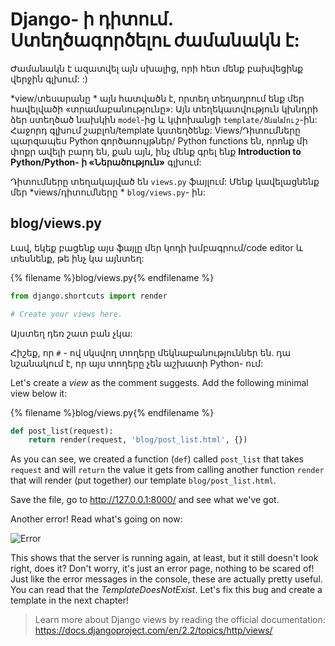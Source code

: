 # Django- ի դիտում. Ստեղծագործելու ժամանակն է:

Ժամանակն է ազատվել այն սխալից, որի հետ մենք բախվեցինք վերջին գլխում: :)

*view/տեսարանը * այն հատվածն է, որտեղ տեղադրում ենք մեր հավելվածի «տրամաբանությունը»: Այն տեղեկատվություն կխնդրի ձեր ստեղծած նախկին `model`-ից և կփոխանցի `template/ձևանմուշ`-ին: Հաջորդ գլխում շաբլոն/template կստեղծենք: Views/Դիտումները պարզապես Python գործառույթներ/ Python functions են, որոնք մի փոքր ավելի բարդ են, քան այն, ինչ մենք գրել ենք **Introduction to Python/Python- ի «Ներածություն»** գլխում:

Դիտումները տեղակայված են ` views.py ` ֆայլում: Մենք կավելացնենք մեր *views/դիտումները * `blog/views.py`- ին:

## blog/views.py

Լավ, եկեք բացենք այս ֆայլը մեր կոդի խմբագրում/code editor և տեսնենք, թե ինչ կա այնտեղ:

{% filename %}blog/views.py{% endfilename %}

```python
from django.shortcuts import render

# Create your views here.
```

Այստեղ դեռ շատ բան չկա:

Հիշեք, որ ` # ` - ով սկսվող տողերը մեկնաբանություններ են. դա նշանակում է, որ այս տողերը չեն աշխատի Python- ում:

Let's create a *view* as the comment suggests. Add the following minimal view below it:

{% filename %}blog/views.py{% endfilename %}

```python
def post_list(request):
    return render(request, 'blog/post_list.html', {})
```

As you can see, we created a function (`def`) called `post_list` that takes `request` and will `return` the value it gets from calling another function `render` that will render (put together) our template `blog/post_list.html`.

Save the file, go to http://127.0.0.1:8000/ and see what we've got.

Another error! Read what's going on now:

![Error](images/error.png)

This shows that the server is running again, at least, but it still doesn't look right, does it? Don't worry, it's just an error page, nothing to be scared of! Just like the error messages in the console, these are actually pretty useful. You can read that the *TemplateDoesNotExist*. Let's fix this bug and create a template in the next chapter!

> Learn more about Django views by reading the official documentation: https://docs.djangoproject.com/en/2.2/topics/http/views/
